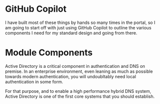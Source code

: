 # GitHub Copilot
I have built most of these things by hands so many times in the portal, so I am going to start off with just using GitHub Copilot to outline the various components I need for my standard design and going from there. 

# Module Components
Active Directory is a critical component in authentication and DNS on premise. In an enterprise environment, even leaning as much as possible towards modern authentication, you will undoubltably need local authentication in some form. 

For that purpose, and to enable a high performance hybrid DNS system, Active Directory is one of the first core systems that you should establish. 

